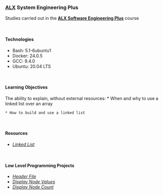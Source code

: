 ### [ALX](https://www.alxafrica.com/) System Engineering Plus

Studies carried out in the **[ALX Software Engineering Plus](https://www.alxafrica.com/software-engineering-plus/)** course

<br />

#### Technologies

* Bash:     5.1-6ubuntu1
* Docker:   24.0.5
* GCC:      9.4.0
* Ubuntu:   20.04 LTS

<br />

#### Learning Objectives

The ability to explain, without external resources:
    * When and why to use a linked list over an array

    * How to build and use a linked list

<br />

#### Resources

* _[Linked List](https://www.youtube.com/watch?v=udapt4FGY20)_

<br />

#### Low Level Programming Projects

* _[Header File](list.h)_
* _[Display Node Values](0-print_list.c)_
* _[Display Node Count](1-list_len.c)_

<br />
